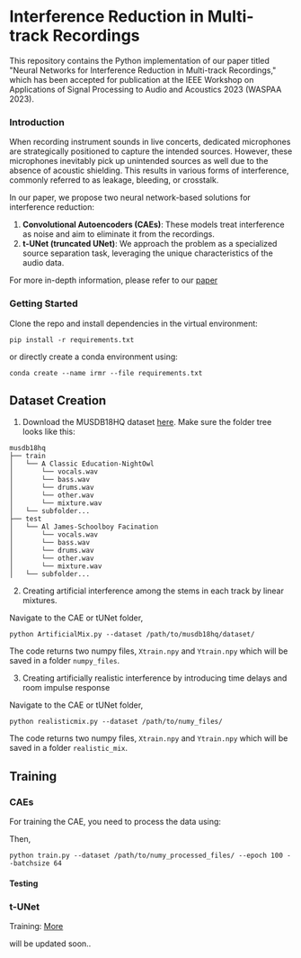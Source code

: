 # Interference Reduction in Multi-track Recordings

This repository contains the Python implementation of our paper titled "Neural Networks for Interference Reduction in Multi-track Recordings," which has been accepted for publication at the IEEE Workshop on Applications of Signal Processing to Audio and Acoustics 2023 (WASPAA 2023).

### Introduction

When recording instrument sounds in live concerts, dedicated microphones are strategically positioned to capture the intended sources. However, these microphones inevitably pick up unintended sources as well due to the absence of acoustic shielding. This results in various forms of interference, commonly referred to as leakage, bleeding, or crosstalk.

In our paper, we propose two neural network-based solutions for interference reduction:
1. **Convolutional Autoencoders (CAEs)**: These models treat interference as noise and aim to eliminate it from the recordings.
2. **t-UNet (truncated UNet)**: We approach the problem as a specialized source separation task, leveraging the unique characteristics of the audio data.

For more in-depth information, please refer to our [paper](https://ieeexplore.ieee.org/document/10248133)


### Getting Started

Clone the repo and install dependencies in the virtual environment:
```
pip install -r requirements.txt
```
or directly create a conda environment using:
```
conda create --name irmr --file requirements.txt
```

## Dataset Creation
1. Download the MUSDB18HQ dataset [here](https://zenodo.org/record/3338373). Make sure the folder tree looks like this:
```
musdb18hq
├── train
│   └── A Classic Education-NightOwl
│       └── vocals.wav
│       └── bass.wav
│       └── drums.wav
│       └── other.wav
│       └── mixture.wav
│   └── subfolder...
├── test
│   └── Al James-Schoolboy Facination
│       └── vocals.wav
│       └── bass.wav
│       └── drums.wav
│       └── other.wav
│       └── mixture.wav
│   └── subfolder...

```
2. Creating artificial interference among the stems in each track by linear mixtures.


Navigate to the CAE or tUNet folder,
```
python ArtificialMix.py --dataset /path/to/musdb18hq/dataset/
```
The code returns two numpy files, ```Xtrain.npy``` and ```Ytrain.npy``` which will be saved in a folder ```numpy_files```.


3. Creating artificially realistic interference by introducing time delays and room impulse response


Navigate to the CAE or tUNet folder,
```
python realisticmix.py --dataset /path/to/numy_files/
```
The code returns two numpy files, ```Xtrain.npy``` and ```Ytrain.npy``` which will be saved in a folder ```realistic_mix```.

## Training

### CAEs
For training the CAE, you need to process the data using:

Then,
```
python train.py --dataset /path/to/numy_processed_files/ --epoch 100 --batchsize 64
```

#### Testing

### t-UNet
Training:
[More]()

will be updated soon..

